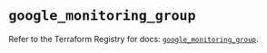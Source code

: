 # `google_monitoring_group`

Refer to the Terraform Registry for docs: [`google_monitoring_group`](https://registry.terraform.io/providers/hashicorp/google-beta/5.15.0/docs/resources/google_monitoring_group).
